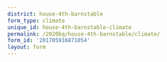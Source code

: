 ```yaml
---
district: house-4th-barnstable
form_type: climate
unique_id: house-4th-barnstable-climate
permalink: /2020bq/house-4th-barnstable/climate/
form_id: '201705916871054'
layout: form
---
```

